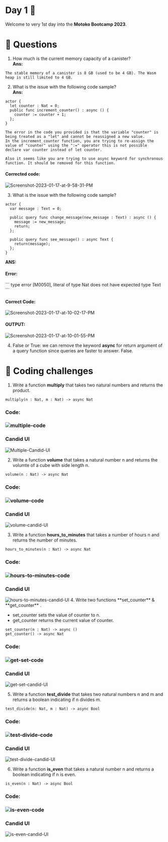 # Day 1 🥚
Welcome to very 1st day into the **Motoko Bootcamp 2023**.

# <a id="questions"> 🙋 Questions </a>
1. How much is the current memory capacity of a canister? <br>
<b>Ans:</b>
```
The stable memory of a canister is 8 GB (used to be 4 GB). The Wasm heap is still limited to 4 GB.
```
2. What is the issue with the following code sample?<br>
<b>Ans:</b>
```
actor {
  let counter : Nat = 0;
  public func increment_counter() : async () {
    counter := counter + 1;
  };
}
```
```
The error in the code you provided is that the variable "counter" is being treated as a "let" and cannot be reassigned a new value.
In the increment_counter function, you are trying to re-assign the value of "counter" using the ":=" operator this is not possible declare var counter instead of let counter.

Also it seems like you are trying to use async keyword for synchronous function. It should be removed for this function.

```
<h4>Corrected code:</h4>
<img src="https://i.ibb.co/ZGGFrjz/Screenshot-2023-01-17-at-9-58-31-PM.png" alt="Screenshot-2023-01-17-at-9-58-31-PM" border="0">

3. What is the issue with the following code sample?
```
actor {
  var message : Text = 0;

  public query func change_message(new_message : Text) : async () {
    message := new_message;
    return;
  };
  
  public query func see_message() : async Text {
    return(message);
  };
}
```
<b>ANS: </b>
<h4>Error:</h4>
```
type error [M0050], literal of type
  Nat
does not have expected type
  Text
  ```
<h4>Correct Code: </h4>  

<img src="https://i.ibb.co/g4kVBPf/Screenshot-2023-01-17-at-10-02-17-PM.png" alt="Screenshot-2023-01-17-at-10-02-17-PM" border="0">

<h4>OUTPUT:</h4>
<img src="https://i.ibb.co/mNxDz9h/Screenshot-2023-01-17-at-10-01-55-PM.png" alt="Screenshot-2023-01-17-at-10-01-55-PM" border="0">

4.  False or True: we can remove the keyword **async** for return argument of a query function since queries are faster to answer.
 False.


# <a id="coding-challenges"> 🥊 Coding challenges </a>
1. Write a function **multiply** that takes two natural numbers and returns the product. 
```
multiply(n : Nat, m : Nat) -> async Nat
```
<h3>Code:<h3>
<img src="https://i.ibb.co/fCX3TVG/multiple-code.png" alt="multiple-code" border="0">
  
<h3>Candid UI</h3>
<img src="https://i.ibb.co/gynKFKH/Multiple-Candid-UI.png" alt="Multiple-Candid-UI" border="0">
  
  
2. Write a function **volume** that takes a natural number n and returns the volumte of a cube with side length n.
```
volume(n : Nat) -> async Nat
```
<h3>Code:<h3>
<img src="https://i.ibb.co/6Y8kkR4/volume-code.png" alt="volume-code" border="0">
  
<h3>Candid UI</h3>
<img src="https://i.ibb.co/j3r0hqJ/volume-candid-UI.png" alt="volume-candid-UI" border="0">
  
3. Write a function **hours_to_minutes** that takes a number of hours n and returns the number of minutes.
```
hours_to_minutes(n : Nat) -> async Nat
```
<h3>Code:<h3>
<img src="https://i.ibb.co/KbVzn6y/hours-to-minutes-code.png" alt="hours-to-minutes-code" border="0">
  
<h3>Candid UI</h3>
<img src="https://i.ibb.co/Z1j24md/hours-to-minutes-candid-UI.png" alt="hours-to-minutes-candid-UI" border="0">
4. Write two functions **set_counter** & **get_counter** .

- set_counter sets the value of counter to n.
- get_counter returns the current value of counter.
```
set_counter(n : Nat) -> async ()
get_counter() -> async Nat
```
<h3>Code:<h3>
<img src="https://i.ibb.co/wWwbY5N/get-set-code.png" alt="get-set-code" border="0">
  
<h3>Candid UI</h3>
<img src="https://i.ibb.co/cx2dPDb/get-set-candid-UI.png" alt="get-set-candid-UI" border="0">
  
5. Write a function **test_divide** that takes two natural numbers n and m and returns a boolean indicating if n divides m.
```
test_divide(n: Nat, m : Nat) -> async Bool
```
<h3>Code:<h3>
<img src="https://i.ibb.co/3FpMsX1/test-divide-code.png" alt="test-divide-code" border="0">
<h3>Candid UI</h3>
<img src="https://i.ibb.co/R6frQFg/test-divide-candid-UI.png" alt="test-divide-candid-UI" border="0">
  
6. Write a function **is_even** that takes a natural number n and returns a boolean indicating if n is even.
```
is_even(n : Nat) -> async Bool 
```
<h3>Code:<h3>
<img src="https://i.ibb.co/QC8Y5Z5/is-even-code.png" alt="is-even-code" border="0">
<h3>Candid UI</h3>
<img src="https://i.ibb.co/TbpcXd6/is-even-candid-UI.png" alt="is-even-candid-UI" border="0">


